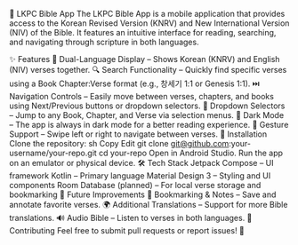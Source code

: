 📖 LKPC Bible App
The LKPC Bible App is a mobile application that provides access to the Korean Revised Version (KNRV) and New International Version (NIV) of the Bible. It features an intuitive interface for reading, searching, and navigating through scripture in both languages.

✨ Features
📜 Dual-Language Display – Shows Korean (KNRV) and English (NIV) verses together.
🔍 Search Functionality – Quickly find specific verses using a Book Chapter:Verse format (e.g., 창세기 1:1 or Genesis 1:1).
⏭️ Navigation Controls – Easily move between verses, chapters, and books using Next/Previous buttons or dropdown selectors.
📖 Dropdown Selectors – Jump to any Book, Chapter, and Verse via selection menus.
🎨 Dark Mode – The app is always in dark mode for a better reading experience.
📱 Gesture Support – Swipe left or right to navigate between verses.
🚀 Installation
Clone the repository:
sh
Copy
Edit
git clone git@github.com:your-username/your-repo.git
cd your-repo
Open in Android Studio.
Run the app on an emulator or physical device.
🛠️ Tech Stack
Jetpack Compose – UI framework
Kotlin – Primary language
Material Design 3 – Styling and UI components
Room Database (planned) – For local verse storage and bookmarking
📜 Future Improvements
📑 Bookmarking & Notes – Save and annotate favorite verses.
🌍 Additional Translations – Support for more Bible translations.
🔊 Audio Bible – Listen to verses in both languages.
🤝 Contributing
Feel free to submit pull requests or report issues! 🙌
